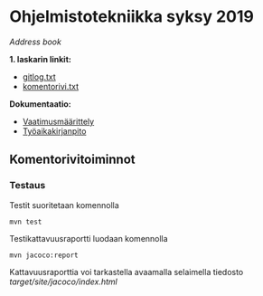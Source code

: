
# Ohjelmistotekniikka syksy 2019

*Address book*    

**1. laskarin linkit:**
* [gitlog.txt](https://github.com/MiraVorne77/ot-harjoitustyo/blob/master/laskarit/viikko1/gitlog.txt)  
* [komentorivi.txt](https://github.com/MiraVorne77/ot-harjoitustyo/blob/master/laskarit/viikko1/komentorivi.txt)  

**Dokumentaatio:**   
* [Vaatimusmäärittely](https://github.com/MiraVorne77/ot-harjoitustyo/blob/master/dokumentointi/vaatimusmaarittely.md)
* [Työaikakirjanpito](https://github.com/MiraVorne77/ot-harjoitustyo/blob/master/dokumentointi/tyoaikakirjanpito.md)

## Komentorivitoiminnot

### Testaus

Testit suoritetaan komennolla

```
mvn test
```

Testikattavuusraportti luodaan komennolla

```
mvn jacoco:report
```

Kattavuusraporttia voi tarkastella avaamalla selaimella tiedosto _target/site/jacoco/index.html_